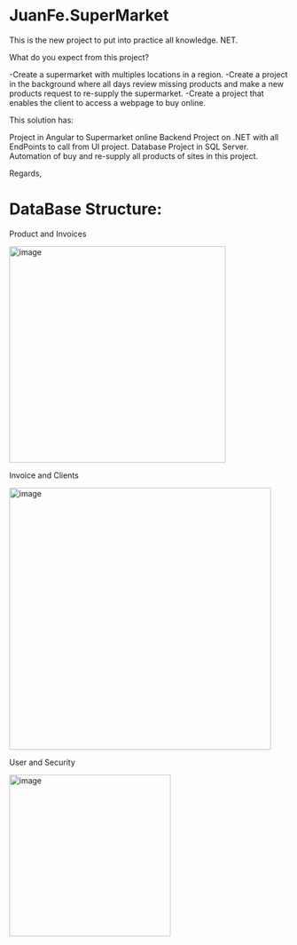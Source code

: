 # JuanFe.SuperMarket
This is the new project to put into practice all knowledge. NET.

What do you expect from this project?

-Create a supermarket with multiples locations in a region. -Create a project in the background where all days review missing products and make a new products request to re-supply the supermarket. -Create a project that enables the client to access a webpage to buy online.

This solution has:

Project in Angular to Supermarket online
Backend Project on .NET with all EndPoints to call from UI project.
Database Project in SQL Server.
Automation of buy and re-supply all products of sites in this project.


Regards,



# DataBase Structure:

Product and Invoices

<img width="390" alt="image" src="https://user-images.githubusercontent.com/8070148/161782348-133cfc3e-b1a0-43a7-8e7b-1e67e688181b.png">

Invoice and Clients

<img width="472" alt="image" src="https://user-images.githubusercontent.com/8070148/161814536-8a03d5e3-8caa-4065-bdba-2020f07c47e9.png">

User and Security

<img width="291" alt="image" src="https://user-images.githubusercontent.com/8070148/161827360-a8fe92b1-ac3d-4bf0-900b-b997a15c35d1.png">


